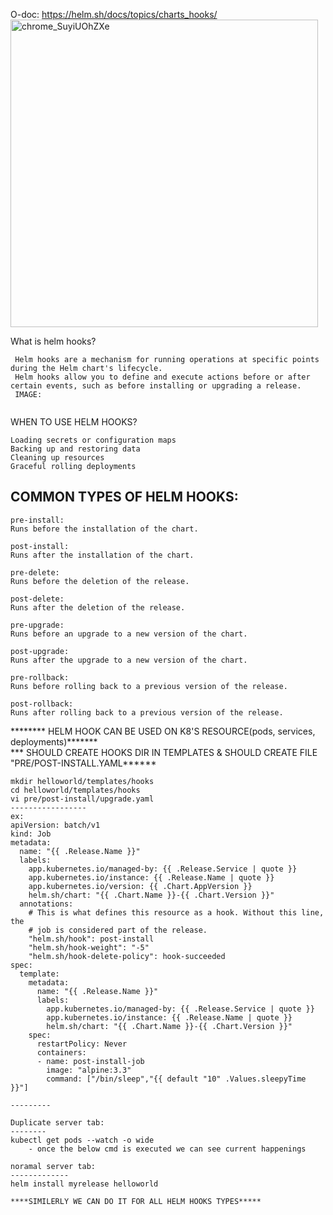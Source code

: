 O-doc: https://helm.sh/docs/topics/charts_hooks/  
<img width="492" alt="chrome_SuyiUOhZXe" src="https://github.com/devopsmails/devops/assets/119680288/496d30af-238b-4c2b-93f4-b394efbb2830">

What is helm hooks?
```
 Helm hooks are a mechanism for running operations at specific points during the Helm chart's lifecycle. 
 Helm hooks allow you to define and execute actions before or after certain events, such as before installing or upgrading a release.
 IMAGE:


```
WHEN TO USE HELM HOOKS?
```
Loading secrets or configuration maps
Backing up and restoring data
Cleaning up resources
Graceful rolling deployments
```

COMMON TYPES OF HELM HOOKS:
------------------
```
pre-install:
Runs before the installation of the chart.

post-install:
Runs after the installation of the chart.

pre-delete:
Runs before the deletion of the release.

post-delete:
Runs after the deletion of the release.

pre-upgrade:
Runs before an upgrade to a new version of the chart.

post-upgrade:
Runs after the upgrade to a new version of the chart.

pre-rollback:
Runs before rolling back to a previous version of the release.

post-rollback:
Runs after rolling back to a previous version of the release.
```
******** HELM HOOK CAN BE USED ON K8'S RESOURCE(pods, services, deployments)*******  
*** SHOULD CREATE HOOKS DIR IN TEMPLATES & SHOULD CREATE FILE "PRE/POST-INSTALL.YAML******
```
mkdir helloworld/templates/hooks
cd helloworld/templates/hooks
vi pre/post-install/upgrade.yaml
-----------------
ex:
apiVersion: batch/v1
kind: Job
metadata:
  name: "{{ .Release.Name }}"
  labels:
    app.kubernetes.io/managed-by: {{ .Release.Service | quote }}
    app.kubernetes.io/instance: {{ .Release.Name | quote }}
    app.kubernetes.io/version: {{ .Chart.AppVersion }}
    helm.sh/chart: "{{ .Chart.Name }}-{{ .Chart.Version }}"
  annotations:
    # This is what defines this resource as a hook. Without this line, the
    # job is considered part of the release.
    "helm.sh/hook": post-install
    "helm.sh/hook-weight": "-5"
    "helm.sh/hook-delete-policy": hook-succeeded
spec:
  template:
    metadata:
      name: "{{ .Release.Name }}"
      labels:
        app.kubernetes.io/managed-by: {{ .Release.Service | quote }}
        app.kubernetes.io/instance: {{ .Release.Name | quote }}
        helm.sh/chart: "{{ .Chart.Name }}-{{ .Chart.Version }}"
    spec:
      restartPolicy: Never
      containers:
      - name: post-install-job
        image: "alpine:3.3"
        command: ["/bin/sleep","{{ default "10" .Values.sleepyTime }}"]

---------

Duplicate server tab:
--------
kubectl get pods --watch -o wide        
    - once the below cmd is executed we can see current happenings

noramal server tab:
-------------
helm install myrelease helloworld

****SIMILERLY WE CAN DO IT FOR ALL HELM HOOKS TYPES*****
```
